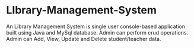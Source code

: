 # LIbrary-Management-System

An Library Management System is single user console-based application built using Java and MySql database.
Admin can perform crud operations.
Admin can Add, View, Update and Delete student/teacher data.

